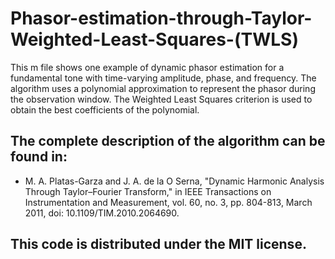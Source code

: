 # Phasor-estimation-through-Taylor-Weighted-Least-Squares-(TWLS)

 This m file shows one example of dynamic phasor estimation for a fundamental tone with time-varying amplitude, phase, and frequency.
 The algorithm uses a polynomial approximation to represent the phasor during the observation window. The Weighted Least Squares criterion is used to obtain the best coefficients of the polynomial.

## The complete description of the algorithm can be found in:
* M. A. Platas-Garza and J. A. de la O Serna, "Dynamic Harmonic Analysis Through Taylor–Fourier Transform," in IEEE Transactions on Instrumentation and Measurement, vol. 60, no. 3, pp. 804-813, March 2011, doi: 10.1109/TIM.2010.2064690.

## This code is distributed under the MIT license.

